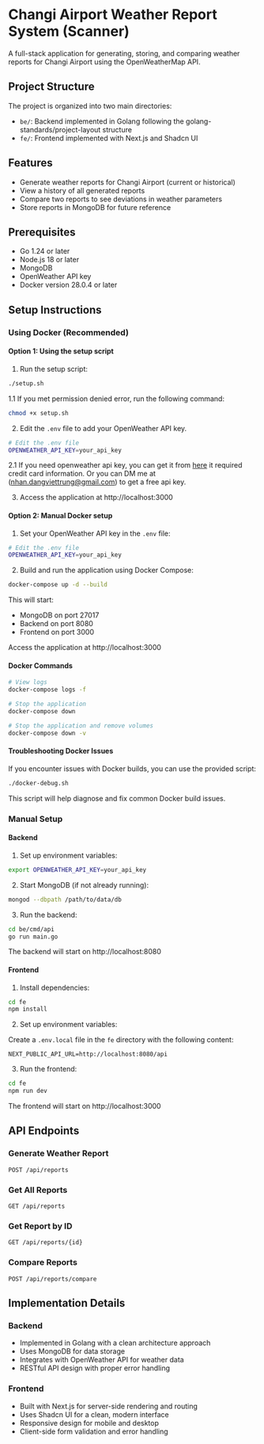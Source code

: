 # Changi Airport Weather Report System (Scanner)

A full-stack application for generating, storing, and comparing weather reports for Changi Airport using the OpenWeatherMap API.

## Project Structure

The project is organized into two main directories:

- `be/`: Backend implemented in Golang following the golang-standards/project-layout structure
- `fe/`: Frontend implemented with Next.js and Shadcn UI

## Features

- Generate weather reports for Changi Airport (current or historical)
- View a history of all generated reports
- Compare two reports to see deviations in weather parameters
- Store reports in MongoDB for future reference

## Prerequisites

- Go 1.24 or later
- Node.js 18 or later
- MongoDB
- OpenWeather API key
- Docker version 28.0.4 or later

## Setup Instructions

### Using Docker (Recommended)

#### Option 1: Using the setup script

1. Run the setup script:

```bash
./setup.sh
```

1.1 If you met permission denied error, run the following command:

```bash
chmod +x setup.sh
```


2. Edit the `.env` file to add your OpenWeather API key.
```bash
# Edit the .env file
OPENWEATHER_API_KEY=your_api_key
```

2.1 If you need openweather api key, you can get it from [here](https://openweathermap.org/api/one-call-3) it required credit card information. Or you can DM me at (nhan.dangviettrung@gmail.com) to get a free api key.

3. Access the application at http://localhost:3000

#### Option 2: Manual Docker setup

1. Set your OpenWeather API key in the `.env` file:

```bash
# Edit the .env file
OPENWEATHER_API_KEY=your_api_key
```

2. Build and run the application using Docker Compose:

```bash
docker-compose up -d --build
```

This will start:

- MongoDB on port 27017
- Backend on port 8080
- Frontend on port 3000

Access the application at http://localhost:3000

#### Docker Commands

```bash
# View logs
docker-compose logs -f

# Stop the application
docker-compose down

# Stop the application and remove volumes
docker-compose down -v
```

#### Troubleshooting Docker Issues

If you encounter issues with Docker builds, you can use the provided script:

```bash
./docker-debug.sh
```

This script will help diagnose and fix common Docker build issues.

### Manual Setup

#### Backend

1. Set up environment variables:

```bash
export OPENWEATHER_API_KEY=your_api_key
```

2. Start MongoDB (if not already running):

```bash
mongod --dbpath /path/to/data/db
```

3. Run the backend:

```bash
cd be/cmd/api
go run main.go
```

The backend will start on http://localhost:8080

#### Frontend

1. Install dependencies:

```bash
cd fe
npm install
```

2. Set up environment variables:

Create a `.env.local` file in the `fe` directory with the following content:

```
NEXT_PUBLIC_API_URL=http://localhost:8080/api
```

3. Run the frontend:

```bash
cd fe
npm run dev
```

The frontend will start on http://localhost:3000

## API Endpoints

### Generate Weather Report

```
POST /api/reports
```

### Get All Reports

```
GET /api/reports
```

### Get Report by ID

```
GET /api/reports/{id}
```

### Compare Reports

```
POST /api/reports/compare
```

## Implementation Details

### Backend

- Implemented in Golang with a clean architecture approach
- Uses MongoDB for data storage
- Integrates with OpenWeather API for weather data
- RESTful API design with proper error handling

### Frontend

- Built with Next.js for server-side rendering and routing
- Uses Shadcn UI for a clean, modern interface
- Responsive design for mobile and desktop
- Client-side form validation and error handling
